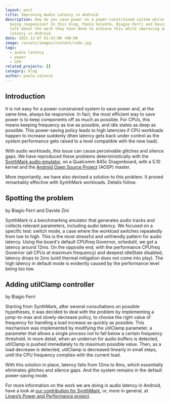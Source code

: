 ```yaml
---
layout: post
title: Improving Audio Latency in Android
description: How do you save power on a power-constrained system while always
  being responsive? In this blog, Paolo Valente, Biagio Ferri and Davide Zini
  talk about the work they have done to achieve this while improving audio
  latency in Android.
date: 2021-12-07 01:43:00 +00:00
image: /assets/images/content/code.jpg
tags:
  - audio latency
  - power
  - CPU
related_projects: []
category: blog
author: paolo.valente
---
```

## Introduction

It is not easy for a power-constrained system to save power and, at the same time, always be responsive. In fact, the most efficient way to save power is to keep components off as much as possible. For CPUs, this means keeping frequency as low as possible, and idle states as deep as possible. This power-saving policy leads to high latencies if CPU workloads happen to increase suddenly (then latency gets back under control as the system performance gets raised to a level compatible with the new load).

With audio workloads, this issue can cause perceivable glitches and silence gaps. We have reproduced these problems deterministically with the [SynthMark audio emulator](https://github.com/google/synthmark), on a Qualcomm 845c Dragonboard, with a 5.10 kernel and the [Android Open Source Project](https://www.google.com/url?q=https://source.android.com/docs&sa=D&source=docs&ust=1638889331613000&usg=AOvVaw0rjd4u8LELLhmN-PycSn39) (AOSP) master.

More importantly, we have also devised a solution to this problem. It proved remarkably effective with SynthMark workloads. Details follow.

## Spotting the problem

by Biagio Ferri and Davide Zini

SynthMark is a benchmarking emulator that generates audio tracks and collects relevant parameters, including audio latency. We focused on a specific test: switch mode, a case where the workload switches repeatedly from low to high. This is the most stressful and unfriendly pattern for audio latency. Using the board's default CPUfreq Governor, schedutil, we got a latency around 12ms. On the opposite end, with the performance CPUfreq Governor (all CPUs at maximum frequency) and deepest idleState disabled, latency drops to 2ms (until thermal mitigation does not come into play). The high latency in default mode is evidently caused by the performance level being too low.


## Adding utilClamp controller

by Biagio Ferri

Starting from SynthMark, after several consultations on possible hypotheses, it was decided to deal with the problem by implementing a jump-to-max and slowly-decrease policy, to choose the right value of frequency for handling a load increase as quickly as possible. This mechanism was implemented by modifying the utilClamp parameter, a parameter that allows a single process not to fall below a certain frequency threshold. In more detail, when an underrun for audio buffers is detected, utilClamp is pushed immediately to its maximum possible value. Then, as a load decrease is detected, utilClamp is decreased linearly in small steps, until the CPU frequency complies with the current load.

With this solution in place, latency falls from 12ms to 6ms, which essentially eliminates glitches and silence gaps. And the system remains in the default power-saving mode.

For more information on the work we are doing in audio latency in Android, have a look at [our contribution for SynthMark](https://github.com/google/synthmark/commit/0e0ce58bd04808970f1a4186ce3241e9035aca74), or, more in general, at [Linaro’s Power and Performance project](https://linaro.atlassian.net/wiki/spaces/PERF/overview).